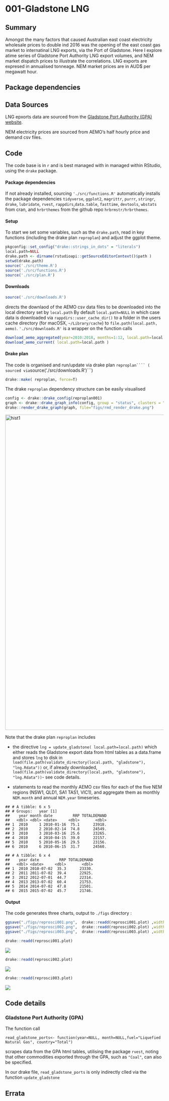 001-Gladstone LNG
================

## Summary

Amongst the many factors that caused Australian east coast electricity
wholesale prices to double ind 2016 was the opening of the east coast
gas market to internatinal LNG exports, via the Port of Gladstone. Here
I explore atime series of Gladstone Port Authority LNG export volumes,
and NEM market dispatch prices to illustrate the correlations. LNG
exports are expresed in annualised tonneage. NEM market prices are in
AUD$ per megawatt hour.

## Package dependencies

## Data Sources

LNG epxorts data are sourced from the [Gladstone Port Authority (GPA)
website](http://content1.gpcl.com.au/viewcontent/CargoComparisonsSelection/CargoComparisonsSelection.aspx).

NEM electricity prices are sourced from AEMO’s half hourly price and
demand csv files.

## Code

The code base is in `r` and is best managed with in managed within
RStudio, using the `drake` package.

#### Package dependencies

If not already installed, sourcing `'./src/functions.R'` automatically
installs the package dependencies `tidyverse`, `ggplot2`, `magrittr`,
`purrr`, `stringr`, `drake`, `lubridate`, `rvest`,
`rappdirs`,`data.table`, `fasttime`, `devtools`, `wbstats` from cran,
and `hrbrthemes` from the github repo `hrbrmstr/hrbrthemes`.

#### Setup

To start we set some variables, such as the `drake.path`, read in key
functions (including the drake plan `reproplan`) and adjust the ggplot
theme.

``` r
pkgconfig::set_config("drake::strings_in_dots" = "literals")
local.path=NULL
drake.path <- dirname(rstudioapi::getSourceEditorContext()$path )
setwd(drake.path)
source('./src/theme.R')
source('./src/functions.R')
source('./src/plan.R')
```

#### Downloads

``` r
source('./src/downloads.R')
```

directs the downlaod of the AEMO csv data files to be downloaded into
the local directory set by `local.path` By default `local.path=NULL` in
which case data is downloaded via `rappdirs::user_cache_dir()` to a
folder in the users cache directory (for macOSX, `~/Library/cache`) to
`file.path(local.path, aemo)`. `'./src/downloads.R'` is a wrapper on the
function
calls

``` r
download_aemo_aggregated(year=2010:2018, months=1:12, local.path=local.path)
download_aemo_current( local.path=local.path )
```

#### Drake plan

The code is organised and run/update via drake plan `reproplan```` (
sourced via`source(‘./src/downloads.R’)\`\`\`)

``` r
drake::make( reproplan, force=T)
```

The drake `reproplan` dependency structure can be easily visualised

``` r
config <- drake::drake_config(reproplan001)
graph <- drake::drake_graph_info(config, group = "status", clusters = "imported")
drake::render_drake_graph(graph, file="figs/rmd_render_drake.png")
```

<img src="./figs/rmd_render_drake.png" alt="hist1" align="center" style = "border: none; float: center;" width = "1000px">

Note that the drake plan `reproplan` includes

  - the directive `lng = update_gladstone( local.path=local.path)` which
    either reads the Gladstone export data from html tables as a
    data.frame and stores `lng` to disk in
    `load(file.path(validate_directory(local.path, "gladstone"),
    "lng.Rdata"))` or, if already downloaded,
    `load(file.path(validate_directory(local.path, "gladstone"),
    "lng.Rdata"))`- see code details.

  - statements to read the monthly AEMO csv files for each of the five
    NEM regions (NSW1, QLD1, SA1 TAS1, VIC1), and aggregate them as
    monthly `NEM.month` and annual `NEM.year` timeseries.

<!-- end list -->

    ## # A tibble: 6 x 5
    ## # Groups:   year [1]
    ##    year month date         RRP TOTALDEMAND
    ##   <dbl> <dbl> <date>     <dbl>       <dbl>
    ## 1  2010     1 2010-01-16  75.1      23918.
    ## 2  2010     2 2010-02-14  74.8      24549.
    ## 3  2010     3 2010-03-16  25.6      23265.
    ## 4  2010     4 2010-04-15  39.0      22157.
    ## 5  2010     5 2010-05-16  29.5      23156.
    ## 6  2010     6 2010-06-15  31.7      24560.

    ## # A tibble: 6 x 4
    ##    year date         RRP TOTALDEMAND
    ##   <dbl> <date>     <dbl>       <dbl>
    ## 1  2010 2010-07-02  35.3      23330.
    ## 2  2011 2011-07-02  39.4      22925.
    ## 3  2012 2012-07-01  44.7      22314.
    ## 4  2013 2013-07-02  60.4      21753.
    ## 5  2014 2014-07-02  47.8      21501.
    ## 6  2015 2015-07-02  45.7      21746.

#### Output

The code generates three charts, output to `./figs` directory
:

``` r
ggsave("./figs/reprosci001.png",  drake::readd(reprosci001.plot) ,width=8, height=5) 
ggsave("./figs/reprosci002.png",  drake::readd(reprosci002.plot) ,width=8, height=5) 
ggsave("./figs/reprosci003.png",  drake::readd(reprosci003.plot) ,width=8, height=5) 
```

``` r
drake::readd(reprosci001.plot)
```

![](Readme_files/figure-gfm/repo001%20-1.png)<!-- -->

``` r
drake::readd(reprosci002.plot)
```

![](Readme_files/figure-gfm/repo002-1.png)<!-- -->

``` r
drake::readd(reprosci003.plot)
```

![](Readme_files/figure-gfm/repo003-1.png)<!-- -->

## Code details

### Gladstone Port Authority (GPA)

The function call

`read_gladstone_ports<- function(year=NULL, month=NULL,fuel="Liquefied
Natural Gas", country="Total")`

scrapes data from the GPA html tables, utilising the package `rvest`,
noting that other commodities exported through the GPA, such as
`"Coal"`, can also be specified.

In our drake file, `read_gladstone_ports` is only indirectly clled via
the function `update_gladstone`

## Errata
